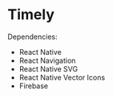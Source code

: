 # Timely

Dependencies:

- React Native
- React Navigation
- React Native SVG
- React Native Vector Icons
- Firebase

